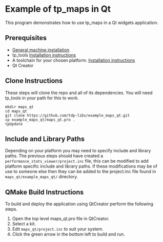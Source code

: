 # Example of tp_maps in Qt
This program demonstrates how to use tp_maps in a Qt widgets application.

## Prerequisites 
* [General machine installation](https://github.com/tdp-libs/general_machine_installation)
* tp_tools [Installation instructions](https://github.com/tdp-libs/tp_tools)
* A toolchain for your chosen platform. [Installation instructions](https://github.com/tdp-libs/tp_build)
* Qt Creator

## Clone Instructions
These steps will clone the repo and all of its dependencies. You will need tp_tools in your path for 
this to work.
```
mkdir maps_qt
cd maps_qt
git clone https://github.com/tdp-libs/example_maps_qt.git
cp example_maps_qt/maps_qt.pro .
tpUpdate

```

## Include and Library Paths
Depending on your platform you may need to specify include and library paths. The previous steps 
should have created a `performance_stats_viewer/project.inc` file, this can be modified to add 
platform specific include and library paths. If these modifications may be of use to someone else 
then they can be added to the project.inc file found in `maps_qt/example_maps_qt/` directory.

## QMake Build Instructions
To build and deploy the application using QtCreator perform the following steps.
1. Open the top level maps_qt.pro file in QtCreator.
2. Select a kit.
3. Edit `maps_qt/project.inc` to suit your system.
4. Click the green arrow in the bottom left to build and run.

